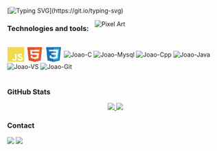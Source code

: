 [![Typing SVG](https://readme-typing-svg.herokuapp.com?font=Fira+Code&pause=1000&width=435&lines=Hi!+I'm+Jo%C3%A3o+Pedro.;Welcome+to+my+Github+Profile!)](https://git.io/typing-svg)

<img src="https://images-wixmp-ed30a86b8c4ca887773594c2.wixmp.com/f/c83c004e-1370-4756-88e5-4071de797088/dgdq8br-09cc7ad6-a021-47a5-b0e0-917b12b0f7a7.gif?token=eyJ0eXAiOiJKV1QiLCJhbGciOiJIUzI1NiJ9.eyJzdWIiOiJ1cm46YXBwOjdlMGQxODg5ODIyNjQzNzNhNWYwZDQxNWVhMGQyNmUwIiwiaXNzIjoidXJuOmFwcDo3ZTBkMTg4OTgyMjY0MzczYTVmMGQ0MTVlYTBkMjZlMCIsIm9iaiI6W1t7InBhdGgiOiJcL2ZcL2M4M2MwMDRlLTEzNzAtNDc1Ni04OGU1LTQwNzFkZTc5NzA4OFwvZGdkcThici0wOWNjN2FkNi1hMDIxLTQ3YTUtYjBlMC05MTdiMTJiMGY3YTcuZ2lmIn1dXSwiYXVkIjpbInVybjpzZXJ2aWNlOmZpbGUuZG93bmxvYWQiXX0.tqRMtE-b2QiI2nnefNxSDMJvZCcYqFmq2ccg_Xfzqb8" alt="Pixel Art" align="right" width="300">

### Technologies and tools:

<div style="display: inline_block"><br>
  <img align="center" alt="Joao-Js" height="35" width="40" src="https://raw.githubusercontent.com/devicons/devicon/master/icons/javascript/javascript-plain.svg">
  <img align="center" alt="Joao-HTML" height="35" width="40" src="https://raw.githubusercontent.com/devicons/devicon/master/icons/html5/html5-original.svg">
  <img align="center" alt="Joao-CSS" height="35" width="40" src="https://raw.githubusercontent.com/devicons/devicon/master/icons/css3/css3-original.svg">
  <img align="center" alt="Joao-C" height="35" width="40" src="https://cdn.jsdelivr.net/gh/devicons/devicon@latest/icons/c/c-original.svg">
  <img align="center" alt= "Joao-Mysql" height="60" width="40" src="https://cdn.jsdelivr.net/gh/devicons/devicon/icons/mysql/mysql-original-wordmark.svg">       
  <img align="center" alt="Joao-Cpp" height="35" width="40" src="https://cdn.jsdelivr.net/gh/devicons/devicon@latest/icons/cplusplus/cplusplus-original.svg">
  <img align="center" alt="Joao-Java" height="35" width="40" src="https://cdn.jsdelivr.net/gh/devicons/devicon@latest/icons/java/java-original.svg">
  <img align="center" alt="Joao-VS" height="35" width="40" src="https://cdn.jsdelivr.net/gh/devicons/devicon/icons/vscode/vscode-original.svg">
  <img align="center" alt="Joao-Git" height="35" width="40" src="https://cdn.jsdelivr.net/gh/devicons/devicon/icons/git/git-original.svg">
</div><br>

### GitHub Stats

<div align="center" style="display: flex; justify-content: center;">
  <a href="https://github.com/jpnetto">
    <img height="195px" src="![jpnetto's Stats](https://github-readme-stats.vercel.app/api?username=jpnetto&theme=vue-dark&show_icons=true&hide_border=true&count_private=true)"/>
    <img height="195px" src="![jpnetto's Top Languages](https://github-readme-stats.vercel.app/api/top-langs/?username=jpnetto&theme=vue-dark&show_icons=true&hide_border=true&layout=compact)"/>
  </a>
</div>
    
### Contact

<div> 
  <a href="https://www.linkedin.com/in/jo%C3%A3o-pedro-netto-lima-59323931b/" target="_blank"><img src="https://img.shields.io/badge/-LinkedIn-%230077B5?style=for-the-badge&logo=linkedin&logoColor=white" target="_blank"></a> 
  <a href="mailto:joaopedro2455nlima@gmail.com"><img src="https://img.shields.io/badge/-Gmail-%23333?style=for-the-badge&logo=gmail&logoColor=white" target="_blank"></a>
</div>

